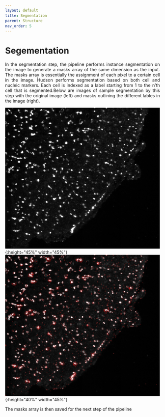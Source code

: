 ```yaml
---
layout: default
title: Segmentation
parent: Structure
nav_order: 5
---
```

# Segementation

<p align="justify ">
  In the segmentation step, the pipeline performs instance segmentation on the image to generate a masks array of the same dimension as the input. The
  masks array is essentially the assignment of each pixel to a certain cell in the image. Hudson performs segmentation based on both cell and nucleic
  markers. Each cell is indexed as a label starting from 1 to the n’th cell that is segmented.Below are images of sample segmentation by this step with the
  original image (left) and masks outlining the different lables in the image (right). 
</p> 

![image-1](original_image.jpg){:height="45%" width="45%"} ![image-2](outline.jpg){:height="40%" width="45%"}

<p align="justify ">
  The masks array is then saved for the next step of the pipeline
</p> 


